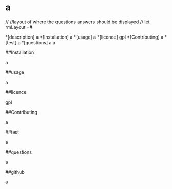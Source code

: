 # a

  // //layout of where the questions answers should be displayed 
  // let rmLayout =# 

  
*[description]
a
*[Installation]
a
*[usage]
a
*[licence]
gpl
*[Contributing]
a
*[test]
a
*[questions]
a
a

##Installation

a

##usage

a

##licence

gpl

##Contributing

a

##test

a

##questions

a

##github

a

